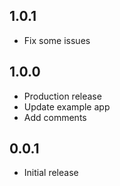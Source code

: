 ## 1.0.1

- Fix some issues

## 1.0.0

- Production release
- Update example app
- Add comments

## 0.0.1

- Initial release
